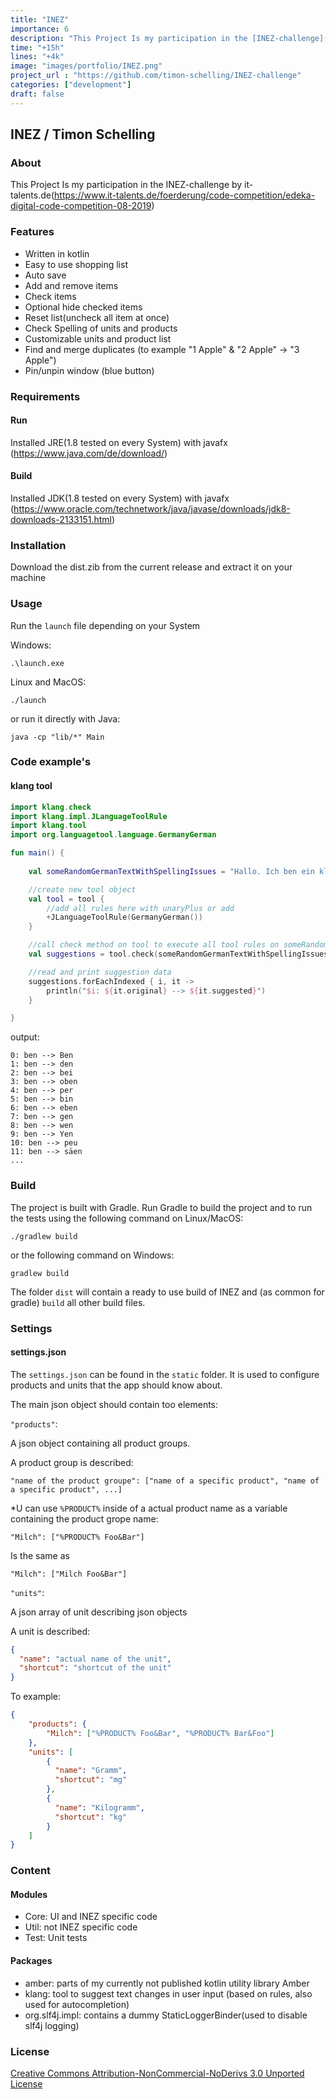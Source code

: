 ```yaml
---
title: "INEZ"
importance: 6
description: "This Project Is my participation in the [INEZ-challenge](https://www.it-talents.de/foerderung/code-competition/edeka-digital-code-competition-08-2019) by it-talents.de"
time: "+15h"
lines: "+4k"
image: "images/portfolio/INEZ.png"
project_url : "https://github.com/timon-schelling/INEZ-challenge"
categories: ["development"]
draft: false
---
```


## INEZ / Timon Schelling

### About

This Project Is my participation in the INEZ-challenge by it-talents.de(https://www.it-talents.de/foerderung/code-competition/edeka-digital-code-competition-08-2019)

### Features

- Written in kotlin
- Easy to use shopping list
- Auto save
- Add and remove items
- Check items 
- Optional hide checked items
- Reset list(uncheck all item at once)
- Check Spelling of units and products
- Customizable units and product list
- Find and merge duplicates (to example "1 Apple" & "2 Apple" -> "3 Apple")
- Pin/unpin window (blue button)

### Requirements

#### Run

Installed JRE(1.8 tested on every System) with javafx (https://www.java.com/de/download/)

#### Build

Installed JDK(1.8 tested on every System) with javafx (https://www.oracle.com/technetwork/java/javase/downloads/jdk8-downloads-2133151.html)

### Installation

Download the dist.zib from the current release and extract it on your machine

### Usage

Run the `launch` file depending on your System

Windows:

    .\launch.exe

Linux and MacOS:

    ./launch

or run it directly with Java:

    java -cp "lib/*" Main


### Code example's

#### klang tool

```kotlin
import klang.check
import klang.impl.JLanguageToolRule
import klang.tool
import org.languagetool.language.GermanyGerman

fun main() {
    
    val someRandomGermanTextWithSpellingIssues = "Hallo. Ich ben ein kliner Blindtext. Und zwar schan so longe ich denken kann."

    //create new tool object
    val tool = tool {
        //add all rules here with unaryPlus or add
        +JLanguageToolRule(GermanyGerman())
    }

    //call check method on tool to execute all tool rules on someRandomGermanTextWithSpellingIssues
    val suggestions = tool.check(someRandomGermanTextWithSpellingIssues)

    //read and print suggestion data
    suggestions.forEachIndexed { i, it ->
        println("$i: ${it.original} --> ${it.suggested}")
    }

}
```
output:

    0: ben --> Ben
    1: ben --> den
    2: ben --> bei
    3: ben --> oben
    4: ben --> per
    5: ben --> bin
    6: ben --> eben
    7: ben --> gen
    8: ben --> wen
    9: ben --> Yen
    10: ben --> peu
    11: ben --> säen  
    ...    

### Build

The project is built with Gradle. Run Gradle to build the project and to run the tests 
using the following command on Linux/MacOS:

    ./gradlew build
    
or the following command on Windows:

    gradlew build

The folder `dist` will contain a ready to use build of INEZ
and (as common for gradle) `build` all other build files.

### Settings

#### settings.json

The `settings.json` can be found in the `static` folder. It is used to configure products and units that the app should know about.

The main json object should contain too elements:

`"products"`: 

A json object containing all product groups. 

A product group is described:

`"name of the product groupe": ["name of a specific product", "name of a specific product", ...]`

*U can use ``%PRODUCT%`` inside of a actual product name as a variable containing the product grope name:

````
"Milch": ["%PRODUCT% Foo&Bar"]
````

Is the same as

````
"Milch": ["Milch Foo&Bar"]
````

`"units"`:

A json array of unit describing json objects

A unit is described:

````json
{
  "name": "actual name of the unit",
  "shortcut": "shortcut of the unit"
}
````

To example:
````json
{
    "products": {
        "Milch": ["%PRODUCT% Foo&Bar", "%PRODUCT% Bar&Foo"]
    }, 
    "units": [
        {
          "name": "Gramm",
          "shortcut": "mg"
        },
        {
          "name": "Kilogramm",
          "shortcut": "kg"
        }
    ]
}
````

### Content

#### Modules

- Core: UI and INEZ specific code
- Util: not INEZ specific code
- Test: Unit tests

#### Packages

- amber: parts of my currently not published kotlin utility library Amber  
- klang: tool to suggest text changes in user input (based on rules, also used for autocompletion)
- org.slf4j.impl: contains a dummy StaticLoggerBinder(used to disable slf4j logging) 

### License

[Creative Commons Attribution-NonCommercial-NoDerivs 3.0 Unported License](http://creativecommons.org/licenses/by-nc-nd/3.0/)
